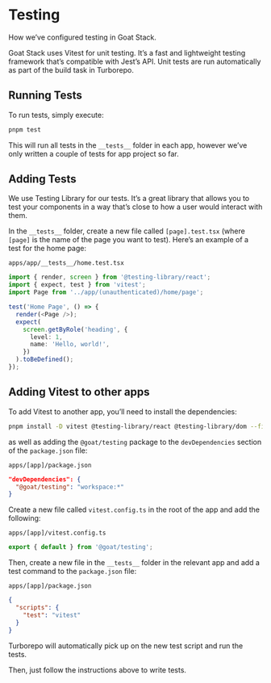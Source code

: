 # Testing

How we’ve configured testing in Goat Stack.

Goat Stack uses Vitest for unit testing. It’s a fast and lightweight testing framework that’s compatible with Jest’s API. Unit tests are run automatically as part of the build task in Turborepo.

## Running Tests

To run tests, simply execute:

```bash
pnpm test
```

This will run all tests in the `__tests__` folder in each app, however we’ve only written a couple of tests for app project so far.

## Adding Tests

We use Testing Library for our tests. It’s a great library that allows you to test your components in a way that’s close to how a user would interact with them.

In the `__tests__` folder, create a new file called `[page].test.tsx` (where `[page]` is the name of the page you want to test). Here’s an example of a test for the home page:

`apps/app/__tests__/home.test.tsx`

```typescript
import { render, screen } from '@testing-library/react';
import { expect, test } from 'vitest';
import Page from '../app/(unauthenticated)/home/page';

test('Home Page', () => {
  render(<Page />);
  expect(
    screen.getByRole('heading', {
      level: 1,
      name: 'Hello, world!',
    })
  ).toBeDefined();
});
```

## Adding Vitest to other apps

To add Vitest to another app, you’ll need to install the dependencies:

```bash
pnpm install -D vitest @testing-library/react @testing-library/dom --filter [app]
```

as well as adding the `@goat/testing` package to the `devDependencies` section of the `package.json` file:

`apps/[app]/package.json`

```json
"devDependencies": {
  "@goat/testing": "workspace:*"
}
```

Create a new file called `vitest.config.ts` in the root of the app and add the following:

`apps/[app]/vitest.config.ts`

```typescript
export { default } from '@goat/testing';
```

Then, create a new file in the `__tests__` folder in the relevant app and add a test command to the `package.json` file:

`apps/[app]/package.json`

```json
{
  "scripts": {
    "test": "vitest"
  }
}
```

Turborepo will automatically pick up on the new test script and run the tests.

Then, just follow the instructions above to write tests.
